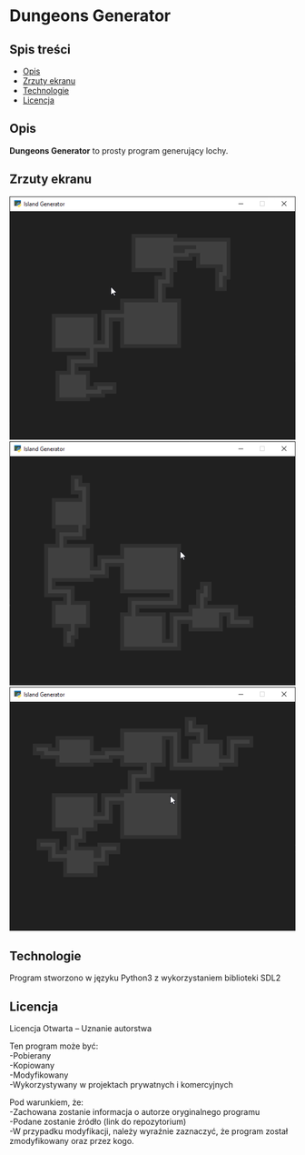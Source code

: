 # Dungeons Generator
## Spis treści
- [Opis](#opis)
- [Zrzuty ekranu](#zrzuty-ekranu)
- [Technologie](#technologie)
- [Licencja](#licencja)

## Opis
**Dungeons Generator** to prosty program generujący lochy.

## Zrzuty ekranu
![Zrzut ekranu](screenshots/01.png)
![Zrzut ekranu](screenshots/02.png)
![Zrzut ekranu](screenshots/03.png)

## Technologie
Program stworzono w języku Python3 z wykorzystaniem biblioteki SDL2
  
## Licencja
Licencja Otwarta – Uznanie autorstwa  
  
Ten program może być:  
-Pobierany  
-Kopiowany  
-Modyfikowany  
-Wykorzystywany w projektach prywatnych i komercyjnych  
  
Pod warunkiem, że:  
-Zachowana zostanie informacja o autorze oryginalnego programu  
-Podane zostanie źródło (link do repozytorium)  
-W przypadku modyfikacji, należy wyraźnie zaznaczyć, że program został zmodyfikowany oraz przez kogo.  